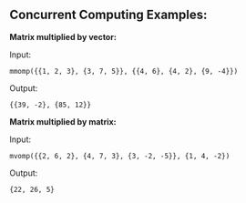 ## Concurrent Computing Examples:

**Matrix multiplied by vector:**

Input:

    mmomp({{1, 2, 3}, {3, 7, 5}}, {{4, 6}, {4, 2}, {9, -4}})
    
Output:

    {{39, -2}, {85, 12}}
    
**Matrix multiplied by matrix:**

Input:

    mvomp({{2, 6, 2}, {4, 7, 3}, {3, -2, -5}}, {1, 4, -2})
    
Output:

    {22, 26, 5}
